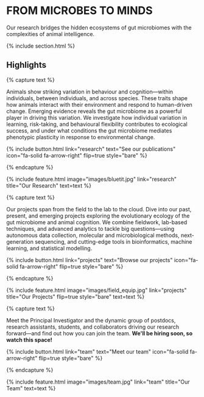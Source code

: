 ---
---

# FROM MICROBES TO MINDS

Our research bridges the hidden ecosystems of gut microbiomes with the complexities of animal intelligence.

{% include section.html %}

## Highlights

{% capture text %}

Animals show striking variation in behaviour and cognition—within individuals, between individuals, and across species. These traits shape how animals interact with their environment and respond to human-driven change. Emerging evidence reveals the gut microbiome as a powerful player in driving this variation. We investigate how individual variation in learning, risk-taking, and behavioural flexibility contributes to ecological success, and under what conditions the gut microbiome mediates phenotypic plasticity in response to environmental change.

{%
  include button.html
  link="research"
  text="See our publications"
  icon="fa-solid fa-arrow-right"
  flip=true
  style="bare"
%}

{% endcapture %}

{%
  include feature.html
  image="images/bluetit.jpg"
  link="research"
  title="Our Research"
  text=text
%}

{% capture text %}

 Our projects span from the field to the lab to the cloud. Dive into our past, present, and emerging projects exploring the evolutionary ecology of the gut microbiome and animal cognition. We combine fieldwork, lab-based techniques, and advanced analytics to tackle big questions—using autonomous data collection, molecular and microbiological methods, next-generation sequencing, and cutting-edge tools in bioinformatics, machine learning, and statistical modelling. 

{%
  include button.html
  link="projects"
  text="Browse our projects"
  icon="fa-solid fa-arrow-right"
  flip=true
  style="bare"
%}

{% endcapture %}

{%
  include feature.html
  image="images/field_equip.jpg"
  link="projects"
  title="Our Projects"
  flip=true
  style="bare"
  text=text
%}

{% capture text %}

Meet the Principal Investigator and the dynamic group of postdocs, research assistants, students, and collaborators driving our research forward—and find out how you can join the team. **We'll be hiring soon, so watch this space!** 

{%
  include button.html
  link="team"
  text="Meet our team"
  icon="fa-solid fa-arrow-right"
  flip=true
  style="bare"
%}

{% endcapture %}

{%
  include feature.html
  image="images/team.jpg"
  link="team"
  title="Our Team"
  text=text
%}
